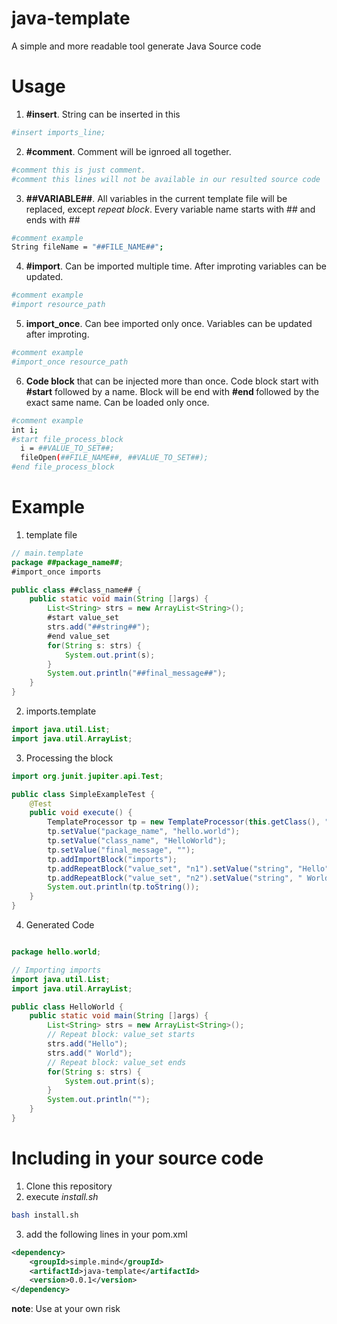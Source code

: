 # java-template

A simple and more readable tool generate Java Source code


# Usage

1. <b>#insert</b>. String can be inserted in this 

```sh
#insert imports_line;
```

2. <b>#comment</b>. Comment will be ignroed all together.

```sh
#comment this is just comment. 
#comment this lines will not be available in our resulted source code
```

3. <b>\#\#VARIABLE##</b>. All variables in the current template file will be replaced, except *repeat block*. Every variable name starts with ## and ends with ##

```sh
#comment example
String fileName = "##FILE_NAME##";
```

4. <b>#import</b>. Can be imported multiple time. After improting variables can be updated. 

```sh
#comment example
#import resource_path
```

5. <b>import_once</b>. Can bee imported only once. Variables can be updated after improting.

```sh
#comment example
#import_once resource_path
```

6. <b>Code block</b> that can be injected more than once. Code block start with <b>#start</b> followed by a name. Block will be end with <b>#end </b> followed by the exact same name. Can be loaded only once.

```sh
#comment example
int i;
#start file_process_block
  i = ##VALUE_TO_SET##;
  fileOpen(##FILE_NAME##, ##VALUE_TO_SET##);
#end file_process_block
```
  
# Example
1. template file

```java
// main.template
package ##package_name##;
#import_once imports

public class ##class_name## {
    public static void main(String []args) {
        List<String> strs = new ArrayList<String>();
        #start value_set
        strs.add("##string##");
        #end value_set
        for(String s: strs) {
            System.out.print(s);
        }
        System.out.println("##final_message##");
    }
}

```

2. imports.template

```java
import java.util.List;
import java.util.ArrayList;
```

3. Processing the block

```java
import org.junit.jupiter.api.Test;

public class SimpleExampleTest {
    @Test
    public void execute() {
        TemplateProcessor tp = new TemplateProcessor(this.getClass(), "main");
        tp.setValue("package_name", "hello.world");
        tp.setValue("class_name", "HelloWorld");
        tp.setValue("final_message", "");
        tp.addImportBlock("imports");
        tp.addRepeatBlock("value_set", "n1").setValue("string", "Hello");
        tp.addRepeatBlock("value_set", "n2").setValue("string", " World");
        System.out.println(tp.toString());
    }
}
```

4. Generated Code

```java

package hello.world;

// Importing imports
import java.util.List;
import java.util.ArrayList;

public class HelloWorld {
    public static void main(String []args) {
        List<String> strs = new ArrayList<String>();
        // Repeat block: value_set starts
        strs.add("Hello");
        strs.add(" World");
        // Repeat block: value_set ends
        for(String s: strs) {
            System.out.print(s);
        }
        System.out.println("");
    }
}
```

# Including in your source code

1. Clone this repository
2. execute *install.sh*

```sh
bash install.sh
```
3. add the following lines in your pom.xml

```xml
<dependency>
	<groupId>simple.mind</groupId>
	<artifactId>java-template</artifactId>
	<version>0.0.1</version>
</dependency>
```

__note__: Use at your own risk
